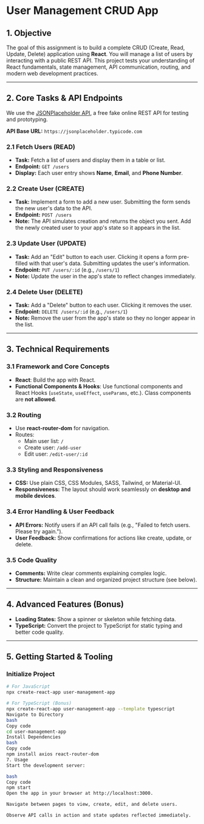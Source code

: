 # User Management CRUD App

## 1. Objective
The goal of this assignment is to build a complete CRUD (Create, Read, Update, Delete) application using **React**. You will manage a list of users by interacting with a public REST API. This project tests your understanding of React fundamentals, state management, API communication, routing, and modern web development practices.

---

## 2. Core Tasks & API Endpoints
We use the [JSONPlaceholder API](https://jsonplaceholder.typicode.com), a free fake online REST API for testing and prototyping.

**API Base URL:** `https://jsonplaceholder.typicode.com`

### 2.1 Fetch Users (READ)
- **Task:** Fetch a list of users and display them in a table or list.
- **Endpoint:** `GET /users`
- **Display:** Each user entry shows **Name**, **Email**, and **Phone Number**.

### 2.2 Create User (CREATE)
- **Task:** Implement a form to add a new user. Submitting the form sends the new user's data to the API.
- **Endpoint:** `POST /users`
- **Note:** The API simulates creation and returns the object you sent. Add the newly created user to your app's state so it appears in the list.

### 2.3 Update User (UPDATE)
- **Task:** Add an "Edit" button to each user. Clicking it opens a form pre-filled with that user's data. Submitting updates the user's information.
- **Endpoint:** `PUT /users/:id` (e.g., `/users/1`)
- **Note:** Update the user in the app's state to reflect changes immediately.

### 2.4 Delete User (DELETE)
- **Task:** Add a "Delete" button to each user. Clicking it removes the user.
- **Endpoint:** `DELETE /users/:id` (e.g., `/users/1`)
- **Note:** Remove the user from the app's state so they no longer appear in the list.

---

## 3. Technical Requirements

### 3.1 Framework and Core Concepts
- **React**: Build the app with React.
- **Functional Components & Hooks**: Use functional components and React Hooks (`useState`, `useEffect`, `useParams`, etc.). Class components are **not allowed**.

### 3.2 Routing
- Use **react-router-dom** for navigation.
- Routes:
  - Main user list: `/`
  - Create user: `/add-user`
  - Edit user: `/edit-user/:id`

### 3.3 Styling and Responsiveness
- **CSS:** Use plain CSS, CSS Modules, SASS, Tailwind, or Material-UI.
- **Responsiveness:** The layout should work seamlessly on **desktop and mobile devices**.

### 3.4 Error Handling & User Feedback
- **API Errors:** Notify users if an API call fails (e.g., "Failed to fetch users. Please try again.").
- **User Feedback:** Show confirmations for actions like create, update, or delete.

### 3.5 Code Quality
- **Comments:** Write clear comments explaining complex logic.
- **Structure:** Maintain a clean and organized project structure (see below).

---

## 4. Advanced Features (Bonus)
- **Loading States:** Show a spinner or skeleton while fetching data.
- **TypeScript:** Convert the project to TypeScript for static typing and better code quality.

---


## 5. Getting Started & Tooling

### Initialize Project
```bash
# For JavaScript
npx create-react-app user-management-app

# For TypeScript (Bonus)
npx create-react-app user-management-app --template typescript
Navigate to Directory
bash
Copy code
cd user-management-app
Install Dependencies
bash
Copy code
npm install axios react-router-dom
7. Usage
Start the development server:

bash
Copy code
npm start
Open the app in your browser at http://localhost:3000.

Navigate between pages to view, create, edit, and delete users.

Observe API calls in action and state updates reflected immediately.

